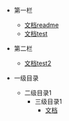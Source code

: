 <!-- _sidebar.md -->
- 第一栏
  - [文档readme](README.md) <!--注意这里是相对路径-->
  - [文档test](_source/test.md)

- 第二栏
  - [文档test2](_source/test222.md)

- 一级目录
    - 二级目录1
        - 三级目录1
            - [文档](_source/test222.md)